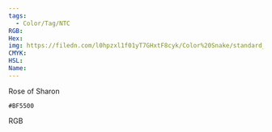 ```yaml
---
tags:
  - Color/Tag/NTC
RGB:
Hex:
img: https://filedn.com/l0hpzxl1f01yT7GHxtF8cyk/Color%20Snake/standard_csv_to_svg//BF5500.svg
CMYK:
HSL:
Name:
---
```

Rose of Sharon
```palette
#BF5500
```
RGB
